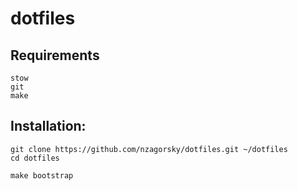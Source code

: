 dotfiles
========

Requirements
------------

	stow
	git
    make


Installation:
-------------

    git clone https://github.com/nzagorsky/dotfiles.git ~/dotfiles
    cd dotfiles

    make bootstrap
